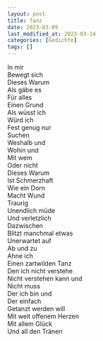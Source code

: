```yaml
---
layout: post
title: Tanz
date: 2023-03-09
last_modified_at: 2023-03-14
categories: [Gedichte]
tags: []
---
```


In mir  
Bewegt sich  
Dieses Warum  
Als gäbe es  
Für alles  
Einen Grund  
Als wüsst ich  
Würd ich  
Fest genug nur  
Suchen  
Weshalb und  
Wohin und  
Mit wem  
Oder nicht  
Dieses Warum  
Ist Schmerzhaft  
Wie ein Dorn  
Macht Wund  
Traurig  
Unendlich müde  
Und verletzlich  
Dazwischen  
Blitzt manchmal etwas  
Unerwartet auf  
Ab und zu  
Ahne ich  
Einen zartwilden Tanz  
Den ich nicht verstehe  
Nicht verstehen kann und  
Nicht muss  
Der ich bin und  
Der einfach  
Getanzt werden will  
Mit weit offenem Herzen  
Mit allem Glück  
Und all den Tränen